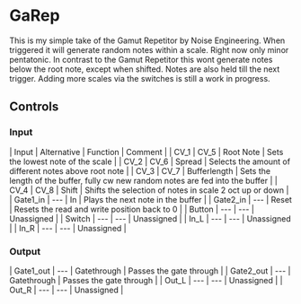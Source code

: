 # GaRep

This is my simple take of the Gamut Repetitor by Noise Engineering. When triggered it will generate random notes within a scale. Right now only minor pentatonic.
In contrast to the Gamut Repetitor this wont generate notes below the root note, except when shifted. Notes are also held till the next trigger.
Adding more scales via the switches is still a work in progress.

## Controls
### Input
| Input | Alternative | Function | Comment |
| CV_1 | CV_5 | Root Note | Sets the lowest note of the scale |
| CV_2 | CV_6 | Spread | Selects the amount of different notes above root note |
| CV_3 | CV_7 | Bufferlength | Sets the length of the buffer, fully cw new random notes are fed into the buffer |
| CV_4 | CV_8 | Shift | Shifts the selection of notes in scale 2 oct up or down |
| Gate1_in | --- | In | Plays the next note in the buffer |
| Gate2_in | --- | Reset | Resets the read and write position back to 0 |
| Button | --- | --- | Unassigned |
| Switch | --- | --- | Unassigned |
| In_L | --- | --- | Unassigned |
| In_R | --- | --- | Unassigned |

### Output
| Gate1_out | --- | Gatethrough | Passes the gate through |
| Gate2_out | --- | Gatethrough | Passes the gate through |
| Out_L | --- | --- | Unassigned |
| Out_R | --- | --- | Unassigned |



